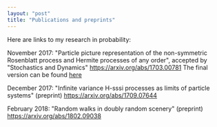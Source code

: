 ```yaml
---
layout: "post"
title: "Publications and preprints"
---
```

Here are links to my research in probability:


November 2017: "Particle picture representation of the non-symmetric Rosenblatt process and
Hermite processes of any order", accepted by "Stochastics and Dynamics" <https://arxiv.org/abs/1703.00781>
The final version can be found [here](https://www.worldscientific.com/doi/abs/10.1142/S0219493719500011)

December 2017: "Infinite variance H-sssi processes as limits of particle systems" (preprint) <https://arxiv.org/abs/1709.07644>


February 2018: "Random walks in doubly random scenery" (preprint)
<https://arxiv.org/abs/1802.09038>
